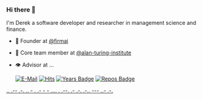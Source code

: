 ### Hi there 👋
I'm Derek a software developer and researcher in management science and finance. 

- 🧭 Founder at [@firmai](https://github.com/firmai) 

- 👥 Core team member at [@alan-turing-institute](https://github.com/alan-turing-institute)

- 👁️ Advisor at ...

  [![E-Mail](https://img.shields.io/badge/email-reveal-2a8?style=flat-square&logo=gmail&logoColor=white)](https://mailhide.io/e/3ZNzb8gi)
[![Hits](https://hits.seeyoufarm.com/api/count/incr/badge.svg?url=https%3A%2F%2Fgithub.com%2Ffirmai&count_bg=%232863A9&title_bg=%23555555&icon=&icon_color=%23E7E7E7&title=daily%2Ftotal+profile+visits&edge_flat=false)](https://hits.seeyoufarm.com)
[![Years Badge](https://badges.pufler.dev/years/firmai)](https://badges.pufler.dev)
[![Repos Badge](https://badges.pufler.dev/repos/puf17640)](https://badges.pufler.dev)

[..    .-- .-. .. - .    .- -    - .... .    .--. .- .-. .-.. --- ..- .-.](https://theparlour.substack.com/)
                            



